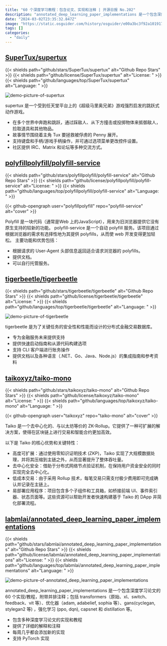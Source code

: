 ```yaml
---
title: "60 个深度学习教程：包含论文、实现和注释 | 开源日报 No.202"
description: "annotated_deep_learning_paper_implementations 是一个包含深度学习论文的 60 个实现/教程，附带并排注释；包括 transformers（原始、xl、switch、feedback、vit 等）、优化器（adam, adabelief, sophia 等）、gans(cyclegan, stylegan2 等) ，强化学习 (ppo, dqn), capsnet 和 distillation 等。"
date: "2024-03-02T23:35:32.847Z"
image: "https://static.osguider.com/history/osguider/e00a3bc3f92a1019175fe6ea190586ab.png"
tags: []
categories:
  - "daily"
---
```


## [SuperTux/supertux](https://github.com/SuperTux/supertux)

{{< shields path="github/stars/SuperTux/supertux" alt="Github Repo Stars" >}} {{< shields path="github/license/SuperTux/supertux" alt="License: " >}} {{< shields path="github/languages/top/SuperTux/supertux" alt="Language: " >}}

![demo-picture-of-supertux](https://static.osguider.com/subject/github/SuperTux/supertux/5787c412e80c246799a707aa0550513e.png)

supertux 是一个受到任天堂平台上的《超级马里奥兄弟》游戏强烈启发的跳跃式动作游戏。

- 在多个世界中奔跑和跳跃，通过踩敌人、从下方撞击或投掷物体来抵御敌人，捡取道具和其他物品。
- 故事情节围绕着主角 Tux 要拯救被俘虏的 Penny 展开。
- 支持键盘和手柄/游戏手柄操作，并可通过选项菜单更改控件设置。
- 社区提供 IRC、Matrix 和论坛等多种交流方式。
  
## [polyfillpolyfill/polyfill-service](https://github.com/polyfillpolyfill/polyfill-service)

{{< shields path="github/stars/polyfillpolyfill/polyfill-service" alt="Github Repo Stars" >}} {{< shields path="github/license/polyfillpolyfill/polyfill-service" alt="License: " >}} {{< shields path="github/languages/top/polyfillpolyfill/polyfill-service" alt="Language: " >}}

{{< github-opengraph user="polyfillpolyfill" repo="polyfill-service" alt="cover" >}}

Polyfill 是一块代码（通常是Web 上的JavaScript），用来为旧浏览器提供它没有原生支持的较新的功能。
polyfill-service 是一个自动 polyfill 服务。该项目通过根据浏览器的需求有选择性地为其提供 polyfills，从而使 web 开发变得更加轻松。
主要功能和优势包括：

- 根据请求的 User-Agent 头部信息返回适合请求浏览器的 polyfills。
- 提供文档。
- 可以自行托管服务。
  
## [tigerbeetle/tigerbeetle](https://github.com/tigerbeetle/tigerbeetle)

{{< shields path="github/stars/tigerbeetle/tigerbeetle" alt="Github Repo Stars" >}} {{< shields path="github/license/tigerbeetle/tigerbeetle" alt="License: " >}} {{< shields path="github/languages/top/tigerbeetle/tigerbeetle" alt="Language: " >}}

![demo-picture-of-tigerbeetle](https://static.osguider.com/subject/github/tigerbeetle/tigerbeetle/b4bce08f4b083f99f584f92be4b53406.jpg)

tigerbeetle 是为了关键任务的安全性和性能而设计的分布式金融交易数据库。

- 专为金融服务未来提供支持
- 提供快速启动指南和从源代码构建选项
- 支持 CLI 客户端进行账务操作
- 提供文档以及各种语言（.NET、Go、Java、Node.js）的集成指南和参考资料
  
## [taikoxyz/taiko-mono](https://github.com/taikoxyz/taiko-mono)

{{< shields path="github/stars/taikoxyz/taiko-mono" alt="Github Repo Stars" >}} {{< shields path="github/license/taikoxyz/taiko-mono" alt="License: " >}} {{< shields path="github/languages/top/taikoxyz/taiko-mono" alt="Language: " >}}

{{< github-opengraph user="taikoxyz" repo="taiko-mono" alt="cover" >}}

Taiko 是一个去中心化的、与以太坊等价的 ZK-Rollup。它提供了一种可扩展的解决方案，使得在区块链上进行交易和智能合约更加高效。

以下是 Taiko 的核心优势和关键特性：

- 高度可扩展：通过使用零知识证明技术 (ZKP)，Taiko 实现了大规模数据处理，并将其压缩到主链之外，从而显著提升了整体吞吐量。
- 去中心化安全：借助于分布式网络节点验证机制，在保持用户资金安全的同时实现完全去中心化。
- 低成本交易：由于采用 Rollup 技术，每笔交易只需支付极少费用即可完成确认并记录在主链上。
- 易部署应用程序：项目包含多个子组件和工具箱，如桥接前端 UI、事件索引器、状态页面等。这些资源可以帮助开发者快速构建基于 Taiko 的 DApp 并简化部署流程。
  
## [labmlai/annotated_deep_learning_paper_implementations](https://github.com/labmlai/annotated_deep_learning_paper_implementations)

{{< shields path="github/stars/labmlai/annotated_deep_learning_paper_implementations" alt="Github Repo Stars" >}} {{< shields path="github/license/labmlai/annotated_deep_learning_paper_implementations" alt="License: " >}} {{< shields path="github/languages/top/labmlai/annotated_deep_learning_paper_implementations" alt="Language: " >}}

![demo-picture-of-annotated_deep_learning_paper_implementations](https://static.osguider.com/subject/github/labmlai/annotated_deep_learning_paper_implementations/f34b69fa661417ff44c6e676697388cd.png)

annotated_deep_learning_paper_implementations 是一个包含深度学习论文的 60 个实现/教程，附带并排注释；包括 transformers（原始、xl、switch、feedback、vit 等）、优化器（adam, adabelief, sophia 等）、gans(cyclegan, stylegan2 等) ，强化学习 (ppo, dqn), capsnet 和 distillation 等。

- 包含多种深度学习论文的实现和教程
- 提供了详细的解释和注释
- 每周几乎都会添加新的实现
- 支持 PyTorch 实现
  
